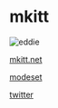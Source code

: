 # mkitt

![eddie](http://www.gravatar.com/avatar/4f927d146db729ae5602eb6d8b3aa8fc.png "Eddie Gravatar") 

[mkitt.net](http://mkitt.net/ "mkitt")

[modeset](http://modeset.com/ "workn")

[twitter](http://twitter.com/mkitt_/ "twitters")




